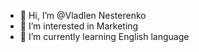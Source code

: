 - 👋 Hi, I’m @Vladlen Nesterenko
- 👀 I’m interested in Marketing
- 🌱 I’m currently learning English language
<!---
Vladlen083/Vladlen083 is a ✨ special ✨ repository because its `README.md` (this file) appears on your GitHub profile.
You can click the Preview link to take a look at your changes.
--->
